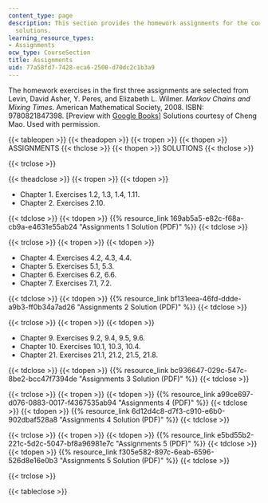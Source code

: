 ```yaml
---
content_type: page
description: This section provides the homework assignments for the course along with
  solutions.
learning_resource_types:
- Assignments
ocw_type: CourseSection
title: Assignments
uid: 77a58fd7-7428-eca6-2500-d70dc2c1b3a9
---
```


The homework exercises in the first three assignments are selected from Levin, David Asher, Y. Peres, and Elizabeth L. Wilmer. _Markov Chains and Mixing Times_. American Mathematical Society, 2008. ISBN: 9780821847398. \[Preview with [Google Books](http://books.google.com/books?id=6Cg5Nq5sSv4C&pg=PAfrontcover)\] Solutions courtesy of Cheng Mao. Used with permission.

{{< tableopen >}}
{{< theadopen >}}
{{< tropen >}}
{{< thopen >}}
ASSIGNMENTS
{{< thclose >}}
{{< thopen >}}
SOLUTIONS
{{< thclose >}}

{{< trclose >}}

{{< theadclose >}}
{{< tropen >}}
{{< tdopen >}}


*   Chapter 1. Exercises 1.2, 1.3, 1.4, 1.11.
*   Chapter 2. Exercises 2.10.


{{< tdclose >}}
{{< tdopen >}}
{{% resource_link 169ab5a5-e82c-f68a-cb9a-e4631e55ab24 "Assignments 1 Solution (PDF)" %}}
{{< tdclose >}}

{{< trclose >}}
{{< tropen >}}
{{< tdopen >}}


*   Chapter 4. Exercises 4.2, 4.3, 4.4.
*   Chapter 5. Exercises 5.1, 5.3.
*   Chapter 6. Exercises 6.2, 6.6.
*   Chapter 7. Exercises 7.1, 7.2.


{{< tdclose >}}
{{< tdopen >}}
{{% resource_link bf131eea-46fd-ddde-a9b3-ff0b34a7ad26 "Assignments 2 Solution (PDF)" %}}
{{< tdclose >}}

{{< trclose >}}
{{< tropen >}}
{{< tdopen >}}


*   Chapter 9. Exercises 9.2, 9.4, 9.5, 9.6.
*   Chapter 10. Exercises 10.1, 10.3, 10.4.
*   Chapter 21. Exercises 21.1, 21.2, 21.5, 21.8.


{{< tdclose >}}
{{< tdopen >}}
{{% resource_link bc936647-029c-547c-8be2-bcc47f7394de "Assignments 3 Solution (PDF)" %}}
{{< tdclose >}}

{{< trclose >}}
{{< tropen >}}
{{< tdopen >}}
{{% resource_link a99ce697-d076-0883-0017-f4367535ab94 "Assignments 4 (PDF)" %}}
{{< tdclose >}}
{{< tdopen >}}
{{% resource_link 6d12d4c8-d7f3-c910-e6b0-902dbaf528a8 "Assignments 4 Solution (PDF)" %}}
{{< tdclose >}}

{{< trclose >}}
{{< tropen >}}
{{< tdopen >}}
{{% resource_link e5bd55b2-221c-5d2c-5047-bf8a96981e7c "Assignments 5 (PDF)" %}}
{{< tdclose >}}
{{< tdopen >}}
{{% resource_link f305e582-897c-6eab-6596-526d8e16e0b3 "Assignments 5 Solution (PDF)" %}}
{{< tdclose >}}

{{< trclose >}}

{{< tableclose >}}
